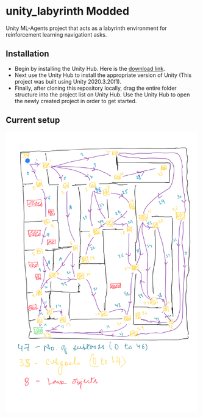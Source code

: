 # unity_labyrinth Modded
Unity ML-Agents project that acts as a labyrinth environment for reinforcement learning navigationt asks.

## Installation
- Begin by installing the Unity Hub. Here is the [download link](https://unity.com/download#how-get-started).
- Next use the Unity Hub to install the appropriate version of Unity (This project was built using Unity 2020.3.20f1).
- Finally, after cloning this repository locally, drag the entire folder structure into the project list on Unity Hub. Use the Unity Hub to open the newly created project in order to get started.

## Current setup

![map](map.png)
